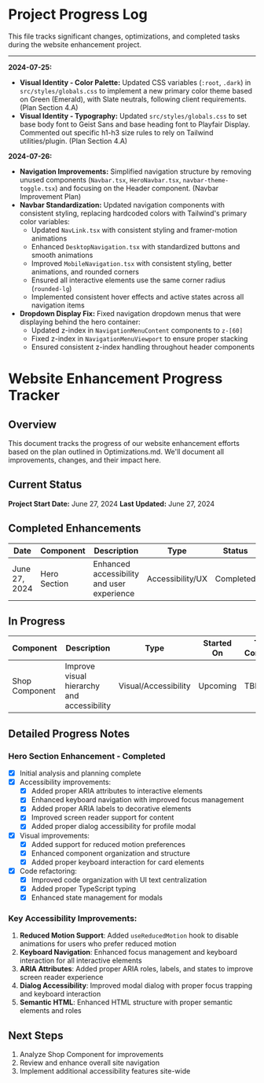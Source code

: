 # Project Progress Log

This file tracks significant changes, optimizations, and completed tasks during the website enhancement project.

--- 

**2024-07-25:**

*   **Visual Identity - Color Palette:** Updated CSS variables (`:root`, `.dark`) in `src/styles/globals.css` to implement a new primary color theme based on Green (Emerald), with Slate neutrals, following client requirements. (Plan Section 4.A)
*   **Visual Identity - Typography:** Updated `src/styles/globals.css` to set base body font to Geist Sans and base heading font to Playfair Display. Commented out specific h1-h3 size rules to rely on Tailwind utilities/plugin. (Plan Section 4.A) 

**2024-07-26:**

*   **Navigation Improvements:** Simplified navigation structure by removing unused components (`Navbar.tsx`, `HeroNavbar.tsx`, `navbar-theme-toggle.tsx`) and focusing on the Header component. (Navbar Improvement Plan)
*   **Navbar Standardization:** Updated navigation components with consistent styling, replacing hardcoded colors with Tailwind's primary color variables:
    * Updated `NavLink.tsx` with consistent styling and framer-motion animations
    * Enhanced `DesktopNavigation.tsx` with standardized buttons and smooth animations
    * Improved `MobileNavigation.tsx` with consistent styling, better animations, and rounded corners
    * Ensured all interactive elements use the same corner radius (`rounded-lg`)
    * Implemented consistent hover effects and active states across all navigation items
*   **Dropdown Display Fix:** Fixed navigation dropdown menus that were displaying behind the hero container:
    * Updated z-index in `NavigationMenuContent` components to `z-[60]`
    * Fixed z-index in `NavigationMenuViewport` to ensure proper stacking
    * Ensured consistent z-index handling throughout header components 

# Website Enhancement Progress Tracker

## Overview
This document tracks the progress of our website enhancement efforts based on the plan outlined in Optimizations.md. We'll document all improvements, changes, and their impact here.

## Current Status

**Project Start Date:** June 27, 2024
**Last Updated:** June 27, 2024

## Completed Enhancements

| Date | Component | Description | Type | Status |
|------|-----------|-------------|------|--------|
| June 27, 2024 | Hero Section | Enhanced accessibility and user experience | Accessibility/UX | Completed |

## In Progress

| Component | Description | Type | Started On | Target Completion |
|-----------|-------------|------|------------|-------------------|
| Shop Component | Improve visual hierarchy and accessibility | Visual/Accessibility | Upcoming | TBD |

## Detailed Progress Notes

### Hero Section Enhancement - Completed
- [x] Initial analysis and planning complete
- [x] Accessibility improvements:
  - [x] Added proper ARIA attributes to interactive elements
  - [x] Enhanced keyboard navigation with improved focus management
  - [x] Added proper ARIA labels to decorative elements
  - [x] Improved screen reader support for content
  - [x] Added proper dialog accessibility for profile modal
- [x] Visual improvements:
  - [x] Added support for reduced motion preferences
  - [x] Enhanced component organization and structure
  - [x] Added proper keyboard interaction for card elements
- [x] Code refactoring:
  - [x] Improved code organization with UI text centralization
  - [x] Added proper TypeScript typing
  - [x] Enhanced state management for modals

### Key Accessibility Improvements:
1. **Reduced Motion Support**: Added `useReducedMotion` hook to disable animations for users who prefer reduced motion
2. **Keyboard Navigation**: Enhanced focus management and keyboard interaction for all interactive elements
3. **ARIA Attributes**: Added proper ARIA roles, labels, and states to improve screen reader experience
4. **Dialog Accessibility**: Improved modal dialog with proper focus trapping and keyboard interaction
5. **Semantic HTML**: Enhanced HTML structure with proper semantic elements and roles

## Next Steps

1. Analyze Shop Component for improvements
2. Review and enhance overall site navigation
3. Implement additional accessibility features site-wide 